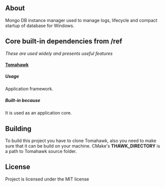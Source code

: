 ## About
Mongo DB instance manager used to manage logs, lifecycle and compact startup of database for Windows.

## Core built-in dependencies from **/ref**
*These are used widely and presents useful features*

#### [Tomahawk](https://github.com/romanpunia/tomahawk)
##### Usage
Application framework.
##### Built-in because
It is used as an application core.

## Building
To build this project you have to clone Tomahawk, also you need to make sure that it can be build on your machine. CMake's **THAWK_DIRECTORY** is a path to Tomahawk source folder.

## License
Project is licensed under the MIT license